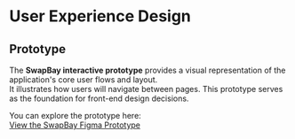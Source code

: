 # User Experience Design

## Prototype

The **SwapBay interactive prototype** provides a visual representation of the application's core user flows and layout.  
It illustrates how users will navigate between pages. This prototype serves as the foundation for front-end design decisions.

You can explore the prototype here:  
[View the SwapBay Figma Prototype](https://www.figma.com/proto/MEFf9AH5Hf5Vi8sPdC7UUp/swapbay-wireframe?node-id=5-34&p=f&t=UuftW7pridzlyPbC-1&scaling=scale-down&content-scaling=fixed&page-id=5%3A33&starting-point-node-id=5%3A34)
